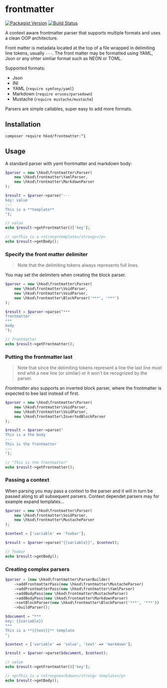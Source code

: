 # frontmatter

[![Packagist Version](https://img.shields.io/packagist/v/hkod/frontmatter.svg?style=flat-square)](https://packagist.org/packages/hkod/frontmatter)
[![Build Status](https://img.shields.io/travis/hanneskod/frontmatter/master.svg?style=flat-square)](https://travis-ci.org/hanneskod/frontmatter)

A context aware frontmatter parser that supports multiple formats and uses a clean
OOP architecture.

Front matter is metadata located at the top of a file wrapped in delimiting
line tokens, usually `---`. The front matter may be formatted using YAML, Json
or any ohter simliar format such as NEON or TOML.

Supported formats:

* Json
* INI
* YAML (`require symfony/yaml`)
* Markdown (`require erusev/parsedown`)
* Mustache (`require mustache/mustache`)

Parsers are simple callables, super easy to add more formats.

## Installation

```shell
composer require hkod/frontmatter:^1
```

## Usage

A standard parser with yaml frontmatter and markdown body:

<!-- @expectOutput /value/ -->
<!-- @expectOutput /template/ -->
<!-- @expectOutput /strong/ -->
```php
$parser = new \hkod\frontmatter\Parser(
    new \hkod\frontmatter\YamlParser,
    new \hkod\frontmatter\MarkdownParser
);

$result = $parser->parse("---
key: value
---
This is a **template**
");

// value
echo $result->getFrontmatter()['key'];

// <p>This is a <strong>template</strong></p>
echo $result->getBody();
```

### Specify the front matter delimiter

> Note that the delimiting tokens always represents full lines.

You may set the delimiters when creating the block parser.

<!-- @expectOutput /frontmatter/ -->
```php
$parser = new \hkod\frontmatter\Parser(
    new \hkod\frontmatter\VoidParser,
    new \hkod\frontmatter\VoidParser,
    new \hkod\frontmatter\BlockParser('***', '***')
);

$result = $parser->parse("***
frontmatter
***
body
");

// frontmatter
echo $result->getFrontmatter();
```

### Putting the frontmatter last

> Note that since the delimiting tokens represent a line the last line must end
> whit a new line (or similar) or it won't be recognized by the parser.

*Frontmatter* also supports an inverted block parser, where the frontmatter is
expected to bee last instead of first.

<!-- @expectOutput "This is the frontmatter" -->
```php
$parser = new \hkod\frontmatter\Parser(
    new \hkod\frontmatter\VoidParser,
    new \hkod\frontmatter\VoidParser,
    new \hkod\frontmatter\InvertedBlockParser
);

$result = $parser->parse("
This is a the body
---
This is the frontmatter
---
");

// "This is the frontmatter"
echo $result->getFrontmatter();
```

### Passing a context

When parsing you may pass a context to the parser and it will in turn be passed
along to all subsequent parsers. Context dependet parsers may for example expand
templates...

<!-- @expectOutput "foobar" -->
```php
$parser = new \hkod\frontmatter\Parser(
    new \hkod\frontmatter\VoidParser,
    new \hkod\frontmatter\MustacheParser
);

$context = ['variable' => 'foobar'];

$result = $parser->parse("{{variable}}", $context);

// foobar
echo $result->getBody();
```

### Creating complex parsers

<!-- @expectOutput /value/ -->
<!-- @expectOutput /markdown/ -->
<!-- @expectOutput /strong/ -->
```php
$parser = (new \hkod\frontmatter\ParserBuilder)
    ->addFrontmatterPass(new \hkod\frontmatter\MustacheParser)
    ->addFrontmatterPass(new \hkod\frontmatter\YamlParser)
    ->addBodyPass(new \hkod\frontmatter\MustacheParser)
    ->addBodyPass(new \hkod\frontmatter\MarkdownParser)
    ->setBlockParser(new \hkod\frontmatter\BlockParser('***', '***'))
    ->buildParser();

$document = "***
key: {{variable}}
***
This is a **{{text}}** template
";

$context = ['variable' => 'value', 'text' => 'markdown'];

$result = $parser->parse($document, $context);

// value
echo $result->getFrontmatter()['key'];

// <p>This is a <strong>markdown</strong> template</p>
echo $result->getBody();
```
